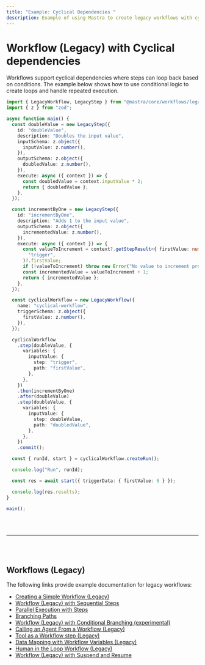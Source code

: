 ```yaml
---
title: "Example: Cyclical Dependencies "
description: Example of using Mastra to create legacy workflows with cyclical dependencies and conditional loops.
---
```



# Workflow (Legacy) with Cyclical dependencies

Workflows support cyclical dependencies where steps can loop back based on conditions. The example below shows how to use conditional logic to create loops and handle repeated execution.

```ts showLineNumbers copy
import { LegacyWorkflow, LegacyStep } from "@mastra/core/workflows/legacy";
import { z } from "zod";

async function main() {
  const doubleValue = new LegacyStep({
    id: "doubleValue",
    description: "Doubles the input value",
    inputSchema: z.object({
      inputValue: z.number(),
    }),
    outputSchema: z.object({
      doubledValue: z.number(),
    }),
    execute: async ({ context }) => {
      const doubledValue = context.inputValue * 2;
      return { doubledValue };
    },
  });

  const incrementByOne = new LegacyStep({
    id: "incrementByOne",
    description: "Adds 1 to the input value",
    outputSchema: z.object({
      incrementedValue: z.number(),
    }),
    execute: async ({ context }) => {
      const valueToIncrement = context?.getStepResult<{ firstValue: number }>(
        "trigger",
      )?.firstValue;
      if (!valueToIncrement) throw new Error("No value to increment provided");
      const incrementedValue = valueToIncrement + 1;
      return { incrementedValue };
    },
  });

  const cyclicalWorkflow = new LegacyWorkflow({
    name: "cyclical-workflow",
    triggerSchema: z.object({
      firstValue: z.number(),
    }),
  });

  cyclicalWorkflow
    .step(doubleValue, {
      variables: {
        inputValue: {
          step: "trigger",
          path: "firstValue",
        },
      },
    })
    .then(incrementByOne)
    .after(doubleValue)
    .step(doubleValue, {
      variables: {
        inputValue: {
          step: doubleValue,
          path: "doubledValue",
        },
      },
    })
    .commit();

  const { runId, start } = cyclicalWorkflow.createRun();

  console.log("Run", runId);

  const res = await start({ triggerData: { firstValue: 6 } });

  console.log(res.results);
}

main();
```

<br />
<br />
<hr className="dark:border-[#404040] border-gray-300" />
<br />
<br />
<GithubLink
  link={
    "https://github.com/mastra-ai/mastra/blob/main/examples/basics/workflows-legacy/workflow-with-cyclical-deps"
  }
/>

## Workflows (Legacy)

The following links provide example documentation for legacy workflows:

- [Creating a Simple Workflow (Legacy)](/examples/workflows_legacy/creating-a-workflow)
- [Workflow (Legacy) with Sequential Steps](/examples/workflows_legacy/sequential-steps)
- [Parallel Execution with Steps](/examples/workflows_legacy/parallel-steps)
- [Branching Paths](/examples/workflows_legacy/branching-paths)
- [Workflow (Legacy) with Conditional Branching (experimental)](/examples/workflows_legacy/conditional-branching)
- [Calling an Agent From a Workflow (Legacy)](/examples/workflows_legacy/calling-agent)
- [Tool as a Workflow step (Legacy)](/examples/workflows_legacy/using-a-tool-as-a-step)
- [Data Mapping with Workflow Variables (Legacy)](/examples/workflows_legacy/workflow-variables)
- [Human in the Loop Workflow (Legacy)](/examples/workflows_legacy/human-in-the-loop)
- [Workflow (Legacy) with Suspend and Resume](/examples/workflows_legacy/suspend-and-resume)
